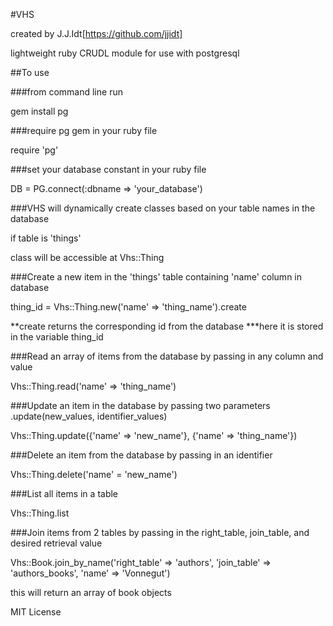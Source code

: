 #VHS

created by J.J.Idt[https://github.com/jjidt]

lightweight ruby CRUDL module for use with postgresql

##To use

###from command line run

gem install pg

###require pg gem in your ruby file

require 'pg'

###set your database constant in your ruby file

DB = PG.connect(:dbname => 'your_database')

###VHS will dynamically create classes based on your table names in the database

if table is 'things'

class will be accessible at Vhs::Thing

###Create a new item in the 'things' table containing 'name' column in database

thing_id = Vhs::Thing.new('name' => 'thing_name').create

**create returns the corresponding id from the database
***here it is stored in the variable thing_id

###Read an array of items from the database by passing in any column and value

Vhs::Thing.read('name' => 'thing_name')

###Update an item in the database by passing two parameters .update(new_values, identifier_values)

Vhs::Thing.update({'name' => 'new_name'}, {'name' => 'thing_name'})

###Delete an item from the database by passing in an identifier

Vhs::Thing.delete('name' = 'new_name')

###List all items in a table

Vhs::Thing.list

###Join items from 2 tables by passing in the right_table, join_table, and desired retrieval value

Vhs::Book.join_by_name('right_table' => 'authors', 'join_table' => 'authors_books', 'name' => 'Vonnegut')

this will return an array of book objects

MIT License
